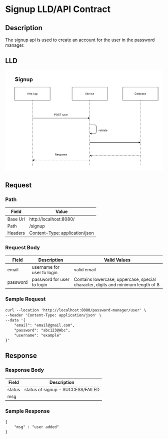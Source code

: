 # Signup LLD/API Contract

## Description
The signup api is used to create an account for the user in the password manager.

## LLD
![Signup Low Level Diagram](../assets/SignupLld.png)


## Request

### Path
| **Field** | **Value**                             |
|-----------|-----------                            |
| Base Url  | http://localhost:8080/                |
| Path      |    /signup                            |
| Headers   | Content-Type: application/json        |

### Request Body
| **Field** | **Description**             | **Valid Values**                                                                 |
|-----------|-----------------------------|----------------------------------------------------------------------------------|
| email     | username for user to login  | valid email                                                                      |
| password  | password for user to login  | Contains lowercase, uppercase, special character, digits and minimum length of 8 |


### Sample Request
```
curl --location 'http://localhost:8080/password-manager/user' \
--header 'Content-Type: application/json' \
--data '{
    "email": "email@gmail.com",
    "password": "abc123@Abc",
    "username": "example"
}'
```

## Response

### Response Body
| **Field**          | **Description**                    |
|--------------------|------------------------------------|
| status             | status of signup - SUCCESS/FAILED  |
| msg                |                                    |

### Sample Response
```
{
    "msg" : "user added"
}
```


